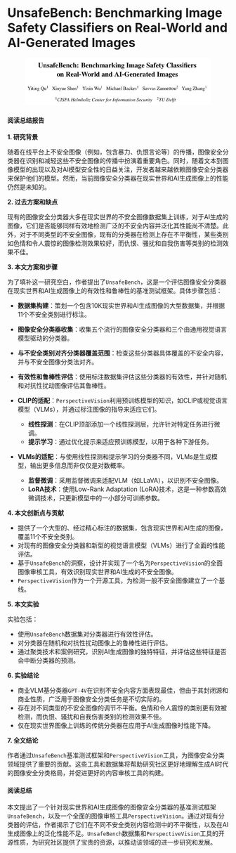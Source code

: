 # UnsafeBench: Benchmarking Image Safety Classifiers on Real-World and AI-Generated Images

<figure><img src="../.gitbook/assets/image (5) (1) (1) (1) (1).png" alt=""><figcaption></figcaption></figure>

#### 阅读总结报告

**1. 研究背景**

随着在线平台上不安全图像（例如，包含暴力、仇恨言论等）的传播，图像安全分类器在识别和减轻这些不安全图像的传播中扮演着重要角色。同时，随着文本到图像模型的出现以及对AI模型安全性的日益关注，开发者越来越依赖图像安全分类器来保护他们的模型。然而，当前图像安全分类器在现实世界和AI生成图像上的性能仍然是未知的。

**2. 过去方案和缺点**

现有的图像安全分类器大多在现实世界的不安全图像数据集上训练，对于AI生成的图像，它们是否能够同样有效地检测广泛的不安全内容并泛化其性能尚不清楚。此外，对于不同类型的不安全图像，现有的分类器在检测上存在不平衡性，某些类别如色情和令人震惊的图像检测效果较好，而仇恨、骚扰和自我伤害等类别的检测效果不佳。

**3. 本文方案和步骤**

为了填补这一研究空白，作者提出了`UnsafeBench`，这是一个评估图像安全分类器在现实世界和AI生成图像上的有效性和鲁棒性的基准测试框架。具体步骤包括：

* **数据集构建**：策划一个包含10K现实世界和AI生成图像的大型数据集，并根据11个不安全类别进行标注。
* **图像安全分类器收集**：收集五个流行的图像安全分类器和三个由通用视觉语言模型驱动的分类器。
* **与不安全类别对齐分类器覆盖范围**：检查这些分类器具体覆盖的不安全内容，并与不安全图像分类法对齐。
* **有效性和鲁棒性评估**：使用标注数据集评估这些分类器的有效性，并针对随机和对抗性扰动图像评估其鲁棒性。



* **CLIP的适配**：`PerspectiveVision`利用预训练模型的知识，如CLIP或视觉语言模型（VLMs），并通过标注图像的指导来适应它们。
  * **线性探测**：在CLIP顶部添加一个线性探测层，允许针对特定任务进行微调。
  * **提示学习**：通过优化提示来适应预训练模型，以用于各种下游任务。
* **VLMs的适配**：与使用线性探测和提示学习的分类器不同，VLMs是生成模型，输出更多信息而非仅仅是对数概率。
  * **监督微调**：采用监督微调来适配VLM（如LLaVA），以识别不安全图像。
  * **LoRA技术**：使用Low-Rank Adaptation (LoRA)技术，这是一种参数高效微调技术，只更新模型中的一小部分可训练参数。



**4. 本文创新点与贡献**

* 提供了一个大型的、经过精心标注的数据集，包含现实世界和AI生成的图像，覆盖11个不安全类别。
* 对现有的图像安全分类器和新型的视觉语言模型（VLMs）进行了全面的性能评估。
* 基于`UnsafeBench`的洞察，设计并实现了一个名为`PerspectiveVision`的全面图像审核工具，有效识别现实世界和AI生成的不安全图像。
* `PerspectiveVision`作为一个开源工具，为检测一般不安全图像建立了一个基线。

**5. 本文实验**

实验包括：

* 使用`UnsafeBench`数据集对分类器进行有效性评估。
* 对分类器在随机和对抗性扰动图像上的鲁棒性进行评估。
* 通过聚类技术和案例研究，识别AI生成图像的独特特征，并评估这些特征是否会中断分类器的预测。

**6. 实验结论**

* 商业VLM基分类器`GPT-4V`在识别不安全内容方面表现最佳，但由于其封闭源和商业性质，广泛用于图像安全分类任务是不切实际的。
* 存在对不同类型的不安全图像的调节不平衡。色情和令人震惊的类别更有效被检测，而仇恨、骚扰和自我伤害类别的检测效果不佳。
* 仅在现实世界图像上训练的传统分类器在应用于AI生成图像时性能下降。

**7. 全文结论**

作者通过`UnsafeBench`基准测试框架和`PerspectiveVision`工具，为图像安全分类领域提供了重要的贡献。这些工具和数据集将帮助研究社区更好地理解生成AI时代的图像安全分类格局，并促进更好的内容审核工具的构建。

#### 阅读总结

本文提出了一个针对现实世界和AI生成图像的图像安全分类器的基准测试框架`UnsafeBench`，以及一个全面的图像审核工具`PerspectiveVision`。通过对现有分类器的评估，作者揭示了它们在不同不安全类别内容检测中的不平衡性，以及在AI生成图像上的泛化性能不足。`UnsafeBench`数据集和`PerspectiveVision`工具的开源性质，为研究社区提供了宝贵的资源，以推动该领域的进一步研究和发展。

